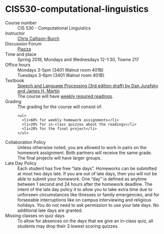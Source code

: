 # CIS530-computational-linguistics

<!DOCTYPE html>
<html lang="en">
  <head>
    <meta charset="utf-8">
    <meta http-equiv="X-UA-Compatible" content="IE=edge">
    <meta name="viewport" content="width=device-width, initial-scale=1.0">
    <title>CIS 530 - Computational Linguistics - University of Pennsylvania</title>
  </head>

<dl>
  <dt>Course number</dt>
  <dd>CIS 530 - Computational Linguistics</dd>
  <dt>Instructor</dt>
  <dd><a href="http://www.cis.upenn.edu/~ccb/">Chris Callison-Burch</a></dd>
  <dt>Discussion Forum</dt>
  <dd><a href="https://piazza.com/upenn/spring2018/cis530">Piazza</a></dd>
  <dt>Time and place</dt>
  <dd>Spring 2018, Mondays and Wednesdays 12-1:30, Towne 217</dd>
  <dt>Office hours</dt>
  <dd>Mondays 3-5pm (3401 Walnut room 401B)</dd>
  <dd>Tuesdays 3-6pm (3401 Walnut room 401B)</dd>
  <dt>Textbook</dt>
  <dd><a href="https://web.stanford.edu/~jurafsky/slp3/">Speech and Language Processing (3rd edition draft) by Dan Jurafsky and James H. Martin</a></dd>
  <dd>The course will have <a href="lectures.html">weekly required readings</a>.</dd>
  <dt>Grading</dt>
  <dd>The grading for the course will consist of:

    <ul>
      <li>60% for weekly homework assignments</li>
      <li>20% for in-class quizzes about the readings</li>
      <li>20% for the final project</li>
    </ul>
  </dd>
  <dt>Collaboration Policy</dt>
  <dd>Unless otherwise noted, you are allowed to work in pairs on the homework assignment.  Both partners will receive the same grade.  The final projects will have larger groups.</dd>
  <dt>Late Day Policy</dt>
  <dd>Each student has five free “late days”.  Homeworks can be submitted at most two days late.  If you are out of late days, then you will not be able to submit your homework. One “day” is defined as anytime between 1 second and 24 hours after the homework deadline. The intent of the late day policy it to allow you to take extra time due to unforseen circumstances like illnesses or family emergencies, and for forseeable interruptions like on campus interviewing and religious holidays.  You do not need to ask permission to use your late days.  No additional late days are granted.</dd>
  <dt>Missing classes on quiz days</dt>
  <dd>To allow for absences on the days that we give an in-class quiz, all students may drop their 3 lowest scoring quizzes.</dd>
</dl>

  </body>
</html>
